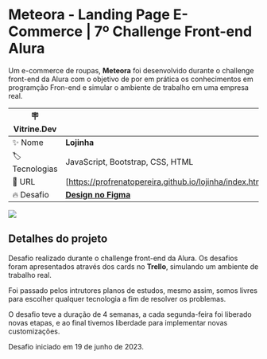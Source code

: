 # Meteora - Landing Page E-Commerce | 7º Challenge Front-end Alura 


Um e-commerce de roupas, **Meteora** foi desenvolvido durante o challenge front-end da Alura com o objetivo de por em prática os conhecimentos em programção Fron-end e simular o ambiente de trabalho em uma empresa real.

| :placard: Vitrine.Dev |     |
| -------------  | --- |
| :sparkles: Nome        | **Lojinha**
| :label: Tecnologias | JavaScript, Bootstrap, CSS, HTML
| :rocket: URL         | [https://profrenatopereira.github.io/lojinha/index.html]
| :fire: Desafio     | [**Design no Figma**](https://www.figma.com/file/0mR3RFueSiD6pP3B1VUG8U/Challenge-Front-end-%7C-Loja-Meteora-(Copy)?node-id=2386%3A2430&mode=dev)

<!-- img -->
![](./assets/print.PNG#vitrinedev)

## Detalhes do projeto

Desafio realizado durante o challenge front-end da Alura. Os desafios foram apresentados através dos cards no **Trello**, simulando um ambiente de trabalho real.

Foi passado pelos intrutores planos de estudos, mesmo assim, somos livres para escolher qualquer tecnologia a fim de resolver os problemas.

O desafio teve a duração de 4 semanas, a cada segunda-feira foi liberado novas etapas, e ao final tivemos liberdade para implementar novas customizações.

Desafio iniciado em 19 de junho de 2023.
